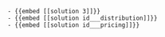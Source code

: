 	- {{embed [[solution 3]]}}
	- {{embed [[solution id___distribution]]}}
	- {{embed [[solution id___pricing]]}}


